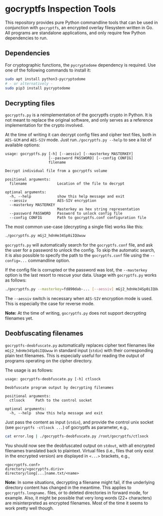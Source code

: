 gocryptfs Inspection Tools
==========================

This repository provides pure Python commandline tools that can be used in
conjunction with `gocryptfs`, an encrypted overlay filesystem written in Go.
All programs are standalone applications, and only require few Python
dependencies to run.

## Dependencies

For cryptographic functions, the `pycryptodome` dependency is required. Use
one of the following commands to install it:

```bash
sudo apt install python3-pycryptodome
# - or alternatively -
sudo pip3 install pycryptodome
```

## Decrypting files

`gocryptfs.py` is a reimplementation of the gocryptfs crypto in Python. It is
not meant to replace the original software, and only serves as a reference
implementation for the crypto involved.

At the time of writing it can decrypt config files and cipher text files, both
in `AES-GCM` and `AES-SIV` mode. Just run`./gocryptfs.py --help` to see a list
of available options:

```
usage: gocryptfs.py [-h] [--aessiv] [--masterkey MASTERKEY]
                    [--password PASSWORD] [--config CONFIG]
                    filename

Decrypt individual file from a gocryptfs volume

positional arguments:
  filename              Location of the file to decrypt

optional arguments:
  -h, --help            show this help message and exit
  --aessiv              AES-SIV encryption
  --masterkey MASTERKEY
                        Masterkey as hex string representation
  --password PASSWORD   Password to unlock config file
  --config CONFIG       Path to gocryptfs.conf configuration file
```

The most common use-case (decrypting a single file) works like this:

```bash
./gocryptfs.py mGj2_hdnHe34Sp0iIQUwuw
```

`gocryptfs.py` will automatically search for the `gocryptfs.conf` file, and
ask the user for a password to unlock the config. To skip the automatic
search, it is also possible to specify the path to the `gocryptfs.conf` file
using the `--config=...` commandline option.

If the config file is corrupted or the password was lost, the `--masterkey`
option is the last resort to rescue your data. Usage with `gocryptfs.py`
works as follows:

```bash
./gocryptfs.py --masterkey=fd890dab-... [--aessiv] mGj2_hdnHe34Sp0iIQUwuw
```

The `--aessiv` switch is necessary when `AES-SIV` encryption mode is used.
This is especially the case for reverse mode.

**Note:** At the time of writing, `gocryptfs.py` does not support
decrypting filenames yet.

## Deobfuscating filenames

`gocryptfs-deobfuscate.py` automatically replaces cipher text filenames like
`mGj2_hdnHe34Sp0iIQUwuw` in standard input (`stdin`) with their corresponding
plain text filenames. This is especially useful for reading the output of
programs operating on the cipher directory.

The usage is as follows:

```
usage: gocryptfs-deobfuscate.py [-h] ctlsock

Deobfuscate program output by decrypting filenames

positional arguments:
  ctlsock     Path to the control socket

optional arguments:
  -h, --help  show this help message and exit
```

Just pass the content as input (`stdin`), and provide the control unix socket
(see `gocryptfs -ctlsock ...`) of gocryptfs as parameter, e.g.,

```bash
cat error.log | ./gocryptfs-deobfuscate.py /root/gocryptfs/ctlsock
```

You should now see the deobfuscated output on `stdout`, with all encrypted
filenames translated back to plaintext. Virtual files (i.e., files that only
exist in the encrypted version) are displayed in `<...>` brackets, e.g.,

```
<gocryptfs.conf>
directory/<gocryptfs.diriv>
directory/long[...]name.txt/<name>
```

**Note:** In some situations, decrypting a filename might fail, if the
underlying directory content has changed in the meantime. This applies to
`gocryptfs.longname.` files, or to deleted directories in forward mode, for
example. Also, it might be possible that very long words (22+ characters) are
misinterpreted as encrypted filenames. Most of the time it seems to work pretty
well though.
